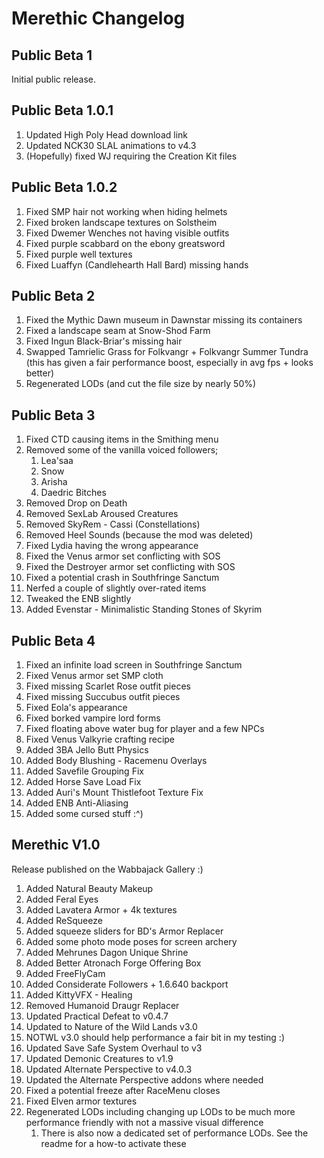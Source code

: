 # Merethic Changelog

## Public Beta 1
Initial public release.

## Public Beta 1.0.1
1. Updated High Poly Head download link
2. Updated NCK30 SLAL animations to v4.3
3. (Hopefully) fixed WJ requiring the Creation Kit files

## Public Beta 1.0.2
1. Fixed SMP hair not working when hiding helmets
2. Fixed broken landscape textures on Solstheim
3. Fixed Dwemer Wenches not having visible outfits
4. Fixed purple scabbard on the ebony greatsword
5. Fixed purple well textures
6. Fixed Luaffyn (Candlehearth Hall Bard) missing hands

## Public Beta 2
1. Fixed the Mythic Dawn museum in Dawnstar missing its containers
2. Fixed a landscape seam at Snow-Shod Farm
3. Fixed Ingun Black-Briar's missing hair
4. Swapped Tamrielic Grass for Folkvangr + Folkvangr Summer Tundra (this has given a fair performance boost, especially in avg fps + looks better)
5. Regenerated LODs (and cut the file size by nearly 50%)

## Public Beta 3
1. Fixed CTD causing items in the Smithing menu
2. Removed some of the vanilla voiced followers;
   1. Lea'saa
   2. Snow
   3. Arisha
   4. Daedric Bitches
3. Removed Drop on Death
4. Removed SexLab Aroused Creatures
5. Removed SkyRem - Cassi (Constellations)
6. Removed Heel Sounds (because the mod was deleted)
7. Fixed Lydia having the wrong appearance
8. Fixed the Venus armor set conflicting with SOS
9. Fixed the Destroyer armor set conflicting with SOS
10. Fixed a potential crash in Southfringe Sanctum
11. Nerfed a couple of slightly over-rated items
12. Tweaked the ENB slightly
13. Added Evenstar - Minimalistic Standing Stones of Skyrim

## Public Beta 4
1. Fixed an infinite load screen in Southfringe Sanctum
2. Fixed Venus armor set SMP cloth
3. Fixed missing Scarlet Rose outfit pieces
4. Fixed missing Succubus outfit pieces
5. Fixed Eola's appearance
6. Fixed borked vampire lord forms
7. Fixed floating above water bug for player and a few NPCs 
9. Fixed Venus Valkyrie crafting recipe
10. Added 3BA Jello Butt Physics
11. Added Body Blushing - Racemenu Overlays
12. Added Savefile Grouping Fix
13. Added Horse Save Load Fix
14. Added Auri's Mount Thistlefoot Texture Fix
15. Added ENB Anti-Aliasing
16. Added some cursed stuff :^)

## Merethic V1.0
Release published on the Wabbajack Gallery :)
1. Added Natural Beauty Makeup 
2. Added Feral Eyes
3. Added Lavatera Armor + 4k textures
4. Added ReSqueeze
5. Added squeeze sliders for BD's Armor Replacer
6. Added some photo mode poses for screen archery
7. Added Mehrunes Dagon Unique Shrine
8. Added Better Atronach Forge Offering Box
9. Added FreeFlyCam
10. Added Considerate Followers + 1.6.640 backport
11. Added KittyVFX - Healing
12. Removed Humanoid Draugr Replacer
13. Updated Practical Defeat to v0.4.7
14. Updated to Nature of the Wild Lands v3.0
   1.  NOTWL v3.0 should help performance a fair bit in my testing :)
15. Updated Save Safe System Overhaul to v3
16. Updated Demonic Creatures to v1.9
17. Updated Alternate Perspective to v4.0.3
18. Updated the Alternate Perspective addons where needed
19. Fixed a potential freeze after RaceMenu closes
20. Fixed Elven armor textures
21. Regenerated LODs including changing up LODs to be much more performance friendly with not a massive visual difference
    1.  There is also now a dedicated set of performance LODs. See the readme for a how-to activate these
